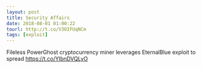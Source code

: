 ```yaml
---
layout: post
title: Security Affairs
date: 2018-08-01 01:00:22
tourl: http://t.co/V3OIFUqNCm
tags: [exploit]
---
```

Fileless PowerGhost cryptocurrency miner leverages EternalBlue exploit to spread  https://t.co/YlbnDVQLyO